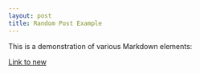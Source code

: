 ```yaml
---
layout: post
title: Random Post Example
---
```


This is a demonstration of various Markdown elements:

[Link to new](blogp/blog1.html)

